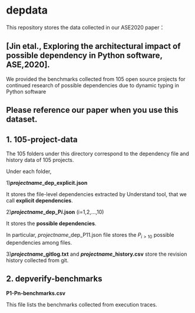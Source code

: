 # depdata

This repository stores the data collected in our ASE2020 paper：

## [Jin etal., Exploring the architectural impact of possible dependency in Python software, ASE,2020].

We provided the benchmarks collected from 105 open source projects for continued research of possible dependencies due to dynamic typing in Python software

## Please reference our paper when you use this dataset.




## 1. 105-project-data

The 105 folders under this directory correspond to the dependency file and history data of 105 projects.

Under each folder,

1)**$projectname$_dep_explicit.json** 

It stores the file-level dependencies extracted by Understand tool, that we call **explicit dependencies**.

2)**$projectname$_dep_P$i$.json** (i=1,2,...,10) 

It stores the  **possible dependencies**.

In particular,  $projectname$_dep_P11.json file stores the $P_{i>10}$ possible dependencies among files. 

3)**$projectname$_gitlog.txt** and **$projectname$_history.csv** store the revision history collected from git.



## 2. depverify-benchmarks

**P1-Pn-benchmarks.csv** 

This file lists the benchmarks collected from execution traces.
 
